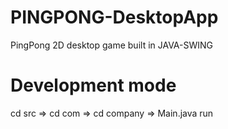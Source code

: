 # PINGPONG-DesktopApp
PingPong 2D desktop game built in JAVA-SWING

# Development mode 
cd src => cd com => cd company => Main.java
run
